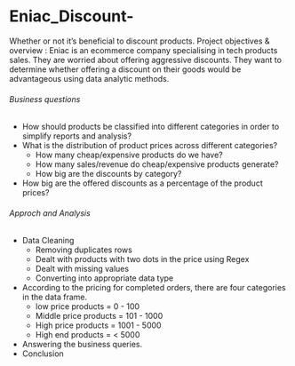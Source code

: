 # Eniac_Discount-
Whether or not it’s beneficial to discount products.
Project objectives & overview : Eniac is an ecommerce company specialising in tech products sales. They are worried about offering aggressive discounts. 
They want to determine whether offering a discount on their goods would be advantageous using data analytic methods.
###### Business questions 
- How should products be classified into different categories in order to simplify reports and analysis?
- What is the distribution of product prices across different categories?
  - How many cheap/expensive products do we have?
  - How many sales/revenue do cheap/expensive products generate?
  - How big are the discounts by category?
- How big are the offered discounts as a percentage of the product prices?
###### Approch and Analysis
- Data Cleaning 
  - Removing duplicates rows 
  - Dealt with products with two dots in the price using Regex
  - Dealt with missing values
  - Converting into appropriate data type
- According to the pricing for completed orders, there are four categories in the data frame.
  - low price products = 0 - 100
  - Middle price products = 101 - 1000
  - High price products = 1001 - 5000
  - High end products = < 5000 
- Answering the business queries.
- Conclusion 
